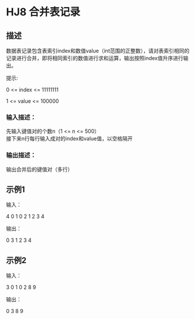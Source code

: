 # HJ8 合并表记录

## 描述

数据表记录包含表索引index和数值value（int范围的正整数），请对表索引相同的记录进行合并，即将相同索引的数值进行求和运算，输出按照index值升序进行输出。 

提示: 

0 <= index <= 11111111

1 <= value <= 100000

### 输入描述：

先输入键值对的个数n（1 <= n <= 500）  
接下来n行每行输入成对的index和value值，以空格隔开

### 输出描述：

输出合并后的键值对（多行）

## 示例1

输入：

4
0 1
0 2
1 2
3 4

输出：

0 3
1 2
3 4

## 示例2

输入：

3
0 1
0 2
8 9

输出：

0 3
8 9